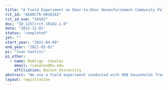 ```yaml
---
title: "A Field Experiment on Door-to-Door Nonenforcement Community Policing Visits: Trust and Cooperation"
rct_id: "AEARCTR-0010182"
rct_id_num: "10182"
doi: "10.1257/rct.10182-1.0"
date: "2022-12-01"
status: "completed"
jel: ""
start_year: "2021-04-08"
end_year: "2021-05-01"
pi: "Juan Santini"
pi_other:
  - name: Rodrigo  Canales
    email: rcanales@bu.edu
    affiliation: Boston University
abstract: "We use a field experiment conducted with 980 households from San Luis Potosi, Mexico, to estimate whether the verbal and visual communication of police officers affects the actions, attitudes, and perceptions of the citizens with whom they interact. Randomly selected households received unannounced nonenforcement visits by police officers. Households were randomly assigned to receive one type of visual communication (tactical uniform versus proximity uniform) and one type of verbal communication (proximity message versus no message). The visits were implemented individually by police officers and lasted approximately 15 minutes. The essence of the visit was a nonenforcement interaction between a police officer and a citizen, in which the police officer conducted a structured survey with the citizen. The survey attempted to diagnose security problems faced by the community and general citizens’ attitudes and perceptions toward the police."
layout: registration
---
```


